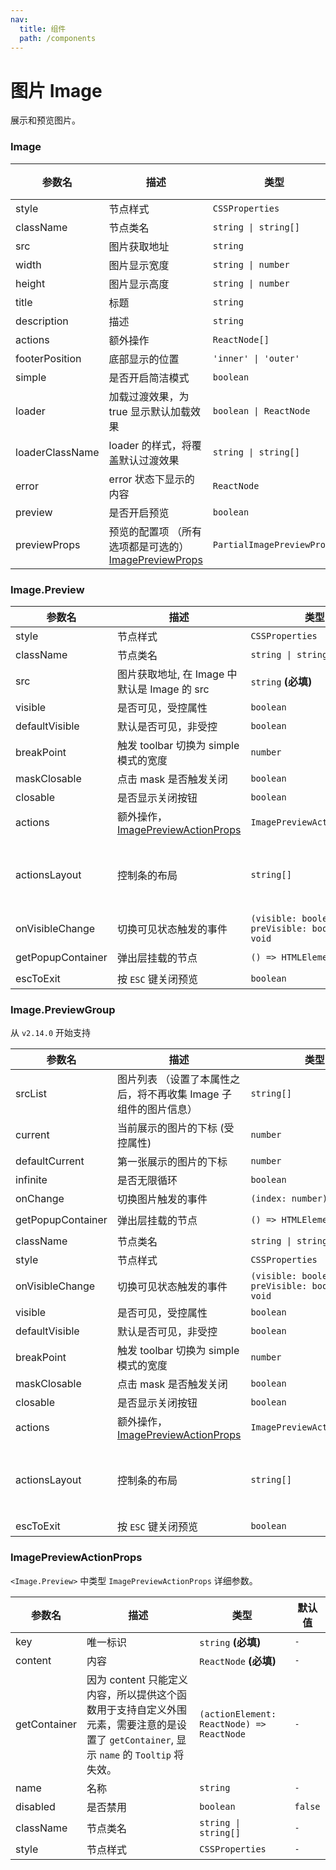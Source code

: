 ```yaml
---
nav:
  title: 组件
  path: /components
---
```


# 图片 Image

展示和预览图片。

<div class="image-demo-props">

### Image

|参数名|描述|类型|默认值|
|---|---|---|---|
|style|节点样式|`CSSProperties`|`-`|
|className|节点类名|`string \| string[]`|`-`|
|src|图片获取地址|`string`|`-`|
|width|图片显示宽度|`string \| number`|`-`|
|height|图片显示高度|`string \| number`|`-`|
|title|标题|`string`|`-`|
|description|描述|`string`|`-`|
|actions|额外操作|`ReactNode[]`|`-`|
|footerPosition|底部显示的位置|`'inner' \| 'outer'`|`inner`|
|simple|是否开启简洁模式|`boolean`|`-`|
|loader|加载过渡效果，为 true 显示默认加载效果|`boolean \| ReactNode`|`-`|
|loaderClassName|loader 的样式，将覆盖默认过渡效果|`string \| string[]`|`-`|
|error|error 状态下显示的内容|`ReactNode`|`-`|
|preview|是否开启预览|`boolean`|`true`|
|previewProps|预览的配置项 （所有选项都是可选的）[ImagePreviewProps](#imagepreview)|`PartialImagePreviewProps`|`-`|

### Image.Preview

|参数名|描述|类型|默认值|版本|
|---|---|---|---|---|
|style|节点样式|`CSSProperties`|`-`|-|
|className|节点类名|`string \| string[]`|`-`|-|
|src|图片获取地址, 在 Image 中默认是 Image 的 src|`string` **(必填)**|`-`|-|
|visible|是否可见，受控属性|`boolean`|`-`|-|
|defaultVisible|默认是否可见，非受控|`boolean`|`-`|-|
|breakPoint|触发 toolbar 切换为 simple 模式的宽度|`number`|`316`|-|
|maskClosable|点击 mask 是否触发关闭|`boolean`|`true`|-|
|closable|是否显示关闭按钮|`boolean`|`true`|2.16.0|
|actions|额外操作，[ImagePreviewActionProps](#imagepreviewactionprops)|`ImagePreviewActionProps[]`|`-`|-|
|actionsLayout|控制条的布局|`string[]`|`['fullScreen', 'rotateRight', 'rotateLeft', 'zoomIn', 'zoomOut', 'originalSize', 'extra']`|-|
|onVisibleChange|切换可见状态触发的事件|`(visible: boolean, preVisible: boolean) => void`|`-`|-|
|getPopupContainer|弹出层挂载的节点|`() => HTMLElement`|`() => document.body`|2.16.0|
|escToExit|按 `ESC` 键关闭预览|`boolean`|`true`|2.24.0|

### Image.PreviewGroup

从 `v2.14.0` 开始支持

|参数名|描述|类型|默认值|版本|
|---|---|---|---|---|
|srcList|图片列表 （设置了本属性之后，将不再收集 Image 子组件的图片信息）|`string[]`|`-`|-|
|current|当前展示的图片的下标 (受控属性)|`number`|`-`|-|
|defaultCurrent|第一张展示的图片的下标|`number`|`-`|-|
|infinite|是否无限循环|`boolean`|`-`|-|
|onChange|切换图片触发的事件|`(index: number) => void`|`-`|-|
|getPopupContainer|弹出层挂载的节点|`() => HTMLElement`|`() => document.body`|2.16.0|
|className|节点类名|`string \| string[]`|`-`|-|
|style|节点样式|`CSSProperties`|`-`|-|
|onVisibleChange|切换可见状态触发的事件|`(visible: boolean, preVisible: boolean) => void`|`-`|-|
|visible|是否可见，受控属性|`boolean`|`-`|-|
|defaultVisible|默认是否可见，非受控|`boolean`|`-`|-|
|breakPoint|触发 toolbar 切换为 simple 模式的宽度|`number`|`316`|-|
|maskClosable|点击 mask 是否触发关闭|`boolean`|`true`|-|
|closable|是否显示关闭按钮|`boolean`|`true`|2.16.0|
|actions|额外操作，[ImagePreviewActionProps](#imagepreviewactionprops)|`ImagePreviewActionProps[]`|`-`|-|
|actionsLayout|控制条的布局|`string[]`|`['fullScreen', 'rotateRight', 'rotateLeft', 'zoomIn', 'zoomOut', 'originalSize', 'extra']`|-|
|escToExit|按 `ESC` 键关闭预览|`boolean`|`true`|2.24.0|

### ImagePreviewActionProps

`<Image.Preview>` 中类型 `ImagePreviewActionProps` 详细参数。

|参数名|描述|类型|默认值|
|---|---|---|---|
|key|唯一标识|`string` **(必填)**|`-`|
|content|内容|`ReactNode` **(必填)**|`-`|
|getContainer|因为 content 只能定义内容，所以提供这个函数用于支持自定义外围元素，需要注意的是设置了 `getContainer`, 显示 `name` 的 `Tooltip` 将失效。|`(actionElement: ReactNode) => ReactNode`|`-`|
|name|名称|`string`|`-`|
|disabled|是否禁用|`boolean`|`false`|
|className|节点类名|`string \| string[]`|`-`|
|style|节点样式|`CSSProperties`|`-`|

</div>
